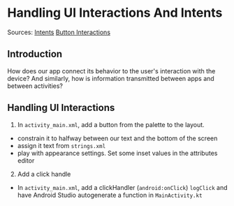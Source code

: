 # Handling UI Interactions And Intents

Sources:
[Intents](https://developer.android.com/reference/android/content/Intent)
[Button Interactions](https://developer.android.com/codelabs/android-training-layout-editor-part-a?hl=en#3)

## Introduction

How does our app connect its behavior to the user's interaction with the device? And similarly, how is information transmitted between apps and between activities? 

## Handling UI Interactions

1. In `activity_main.xml`, add a button from the palette to the layout.
 * constrain it to halfway between our text and the bottom of the screen
 * assign it text from `strings.xml`
 * play with appearance settings. Set some inset values in the attributes editor 
2. Add a click handle
 * In `activity_main.xml`, add a clickHandler (`android:onClick`) `logClick` and have Android Studio autogenerate a function in `MainActivity.kt`
 
 